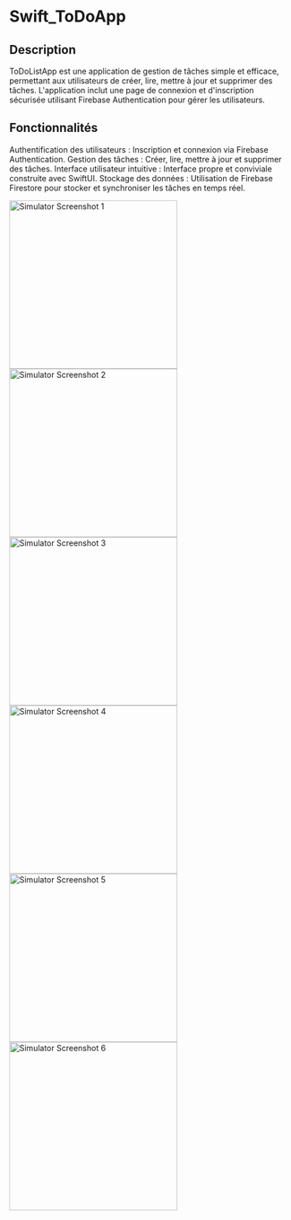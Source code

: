 # Swift_ToDoApp

## Description

ToDoListApp est une application de gestion de tâches simple et efficace, permettant aux utilisateurs de créer, lire, mettre à jour et supprimer des tâches. L'application inclut une page de connexion et d'inscription sécurisée utilisant Firebase Authentication pour gérer les utilisateurs.

## Fonctionnalités

Authentification des utilisateurs : Inscription et connexion via Firebase Authentication.
Gestion des tâches : Créer, lire, mettre à jour et supprimer des tâches.
Interface utilisateur intuitive : Interface propre et conviviale construite avec SwiftUI.
Stockage des données : Utilisation de Firebase Firestore pour stocker et synchroniser les tâches en temps réel.

<img src="https://github.com/memahote/Swift_Timer/assets/122450603/c6e1555f-a4ae-4670-b4af-ff45b0a9d36d" alt="Simulator Screenshot 1" width="300"/>


<img src="https://github.com/memahote/Swift_Timer/assets/122450603/eaab9e24-2b25-408e-a045-0e0ad185f234" alt="Simulator Screenshot 2" width="300"/>


<img src="https://github.com/memahote/Swift_Timer/assets/122450603/4e73360e-e5d2-4a5e-9b76-3a64743dc0f7" alt="Simulator Screenshot 3" width="300"/>


<img src="https://github.com/memahote/Swift_Timer/assets/122450603/cb2dce3d-a553-436e-beec-4eed1adc2833" alt="Simulator Screenshot 4" width="300"/>


<img src="https://github.com/memahote/Swift_Timer/assets/122450603/4d502736-36ca-4551-bd5b-efab19cb2f09" alt="Simulator Screenshot 5" width="300"/>

<img src="https://github.com/memahote/Swift_Timer/assets/122450603/8a6ad43e-6bd2-407c-ad2c-76b03db74284" alt="Simulator Screenshot 6" width="300"/>
